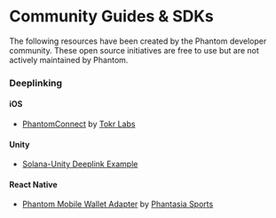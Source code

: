 # Community Guides & SDKs

The following resources have been created by the Phantom developer community. These open source initiatives are free to use but are not actively maintained by Phantom.

### Deeplinking

#### iOS

* [PhantomConnect](https://github.com/Tokr-Labs/phantom-connect) by [Tokr Labs](https://www.tokrlabs.xyz/)

#### Unity

* [Solana-Unity Deeplink Example](https://github.com/Woody4618/SolanaUnityDeeplinkExample)&#x20;

#### React Native

* [Phantom Mobile Wallet Adapter](https://github.com/Phantasia-Sports/phantom-mobile-wallet-adapter/tree/main/src) by [Phantasia Sports](https://phantasia.app/)
